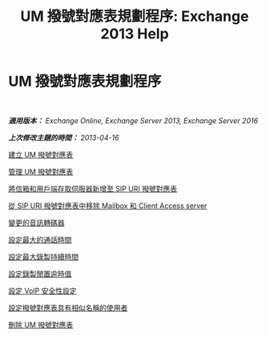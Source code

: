 ﻿---
title: 'UM 撥號對應表規劃程序: Exchange 2013 Help'
TOCTitle: UM 撥號對應表規劃程序
ms:assetid: 1bda77c8-c4e2-4ae0-a001-76ae029bf843
ms:mtpsurl: https://technet.microsoft.com/zh-tw/library/JJ822152(v=EXCHG.150)
ms:contentKeyID: 50553942
ms.date: 05/21/2018
mtps_version: v=EXCHG.150
ms.translationtype: MT
---

# UM 撥號對應表規劃程序

 

_**適用版本：** Exchange Online, Exchange Server 2013, Exchange Server 2016_

_**上次修改主題的時間：** 2013-04-16_

[建立 UM 撥號對應表](create-a-um-dial-plan-exchange-2013-help.md)

[管理 UM 撥號對應表](manage-a-um-dial-plan-exchange-2013-help.md)

[將信箱和用戶端存取伺服器新增至 SIP URI 撥號對應表](add-mailbox-and-client-access-servers-to-a-sip-uri-dial-plan-exchange-2013-help.md)

[從 SIP URI 撥號對應表中移除 Mailbox 和 Client Access server](remove-mailbox-and-client-access-servers-from-a-sip-uri-dial-plan-exchange-2013-help.md)

[變更的音訊轉碼器](change-the-audio-codec-exchange-2013-help.md)

[設定最大的通話時間](configure-the-maximum-call-duration-exchange-2013-help.md)

[設定最大錄製持續時間](configure-the-maximum-recording-duration-exchange-2013-help.md)

[設定錄製閒置逾時值](configure-the-recording-idle-time-out-value-exchange-2013-help.md)

[設定 VoIP 安全性設定](configure-the-voip-security-setting-exchange-2013-help.md)

[設定撥號對應表具有相似名稱的使用者](configure-a-dial-plan-for-users-who-have-similar-names-exchange-2013-help.md)

[刪除 UM 撥號對應表](delete-a-um-dial-plan-exchange-2013-help.md)


